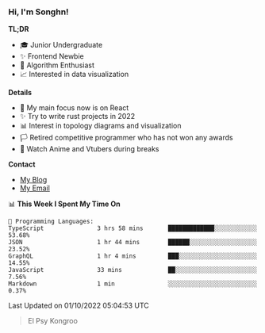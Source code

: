 ### Hi, I'm Songhn!

**TL;DR**

- 🎓 Junior Undergraduate
- ✨ Frontend Newbie
- 🎈 Algorithm Enthusiast
- 📈 Interested in data visualization

**Details**

- 🎯 My main focus now is on React
- ✨ Try to write rust projects in 2022
- 📊 Interest in topology diagrams and visualization
- 🏳️ Retired competitive programmer who has not won any awards
- 🍵 Watch Anime and Vtubers during breaks

**Contact**
- [My Blog](https://blog.songhn.com)
- [My Email](mailto:songhn233@gmail.com)

<!--START_SECTION:waka-->
📊 **This Week I Spent My Time On** 

```text
💬 Programming Languages: 
TypeScript               3 hrs 58 mins       █████████████░░░░░░░░░░░░   53.68% 
JSON                     1 hr 44 mins        ██████░░░░░░░░░░░░░░░░░░░   23.52% 
GraphQL                  1 hr 4 mins         ███░░░░░░░░░░░░░░░░░░░░░░   14.55% 
JavaScript               33 mins             ██░░░░░░░░░░░░░░░░░░░░░░░   7.56% 
Markdown                 1 min               ░░░░░░░░░░░░░░░░░░░░░░░░░   0.37%

```


 Last Updated on 01/10/2022 05:04:53 UTC
<!--END_SECTION:waka-->

> El Psy Kongroo
